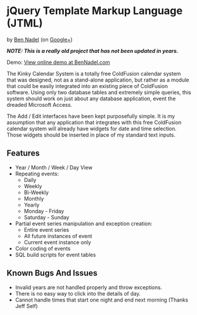 
# jQuery Template Markup Language (JTML)

by [Ben Nadel][1] (on [Google+][2])

__*NOTE: This is a really old project that has not been updated in years.*__

Demo: [View online demo at BenNadel.com][3]

The Kinky Calendar System is a totally free ColdFusion calendar system that 
was designed, not as a stand-alone application, but rather as a module that 
could be easily integrated into an existing piece of ColdFusion software. 
Using only two database tables and extremely simple queries, this system 
should work on just about any database application, event the dreaded 
Microsoft Access.

The Add / Edit interfaces have been kept purposefully simple. It is my 
assumption that any application that integrates with this free ColdFusion 
calendar system will already have widgets for date and time selection. Those
widgets should be inserted in place of my standard text inputs. 

## Features

* Year / Month / Week / Day View
* Repeating events:
	- Daily
	- Weekly
	- Bi-Weekly
	- Monthly
	- Yearly
	- Monday - Friday
	- Saturday - Sunday
* Partial event series manipulation and exception creation:
	- Entire event series
	- All future instances of event
	- Current event instance only
* Color coding of events
* SQL build scripts for event tables

## Known Bugs And Issues

* Invalid years are not handled properly and throw exceptions.
* There is no easy way to click into the details of day.
* Cannot handle times that start one night and end next morning
(Thanks Jeff Self)


[1]: http://www.bennadel.com
[2]: https://plus.google.com/108976367067760160494?rel=author
[3]: http://www.bennadel.com/resources/projects/kinky_calendar/demo/